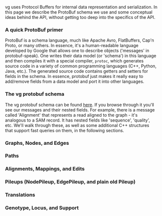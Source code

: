 vg uses Protocol Buffers for internal data representation and serialization. In this page we describe the ProtoBuf schema we use and some conceptual ideas behind the API, without getting too deep into the specifics of the API.

### A quick ProtoBuf primer
ProtoBuf is a schema language, much like Apache Avro, FlatBuffers, Cap'n Proto, or many others. In essence, it's a human-readable language developed by Google that allows one to describe objects ('messages' in protobuf-speak). One writes their data model (or 'schema') in this language and then compiles it with a special compiler, `protoc`, which generates source code in a variety of common programming languages (C++, Python, Java, etc.). The generated source code contains getters and setters for fields in the schema. In essence, protobuf just makes it really easy to add/remove fields from a data model and port it into other languages.

### The vg protobuf schema
The vg protobuf schema can be found [here](https://github.com/vgteam/vg/blob/master/src/vg.proto). If you browse through it you'll see our messages and their nested fields. For example, there is a message called 'Alignment' that represents a read aligned to the graph - it's analogous to a SAM record. It has nested fields like 'sequence', 'quality', etc. We'll walk through these, as well as some additional C++ structures that support fast queries on them, in the following sections.

### Graphs, Nodes, and Edges

### Paths

### Alignments, Mappings, and Edits

### Pileups (NodePileup, EdgePileup, and plain old Pileup)

### Translations

### Genotype, Locus, and Support